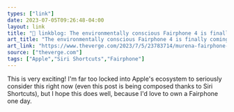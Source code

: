 ```yaml
---
types: ["link"]
date: 2023-07-05T09:26:48-04:00
layout: link
title: "🔗 linkblog: The environmentally conscious Fairphone 4 is finally coming to the US - The Verge'"
art_title: "The environmentally conscious Fairphone 4 is finally coming to the US - The Verge"
art_link: "https://www.theverge.com/2023/7/5/23783714/murena-fairphone-4-us-release-date-price-sustainability-repair"
source: ["theverge.com"]
tags: ["Apple","Siri Shortcuts","Fairphone"]
---
```

This is very exciting! I'm far too locked into Apple's ecosystem to seriously consider this right now (even this post is being composed thanks to Siri Shortcuts), but I hope this does well, because I'd love to own a Fairphone one day.  
 
